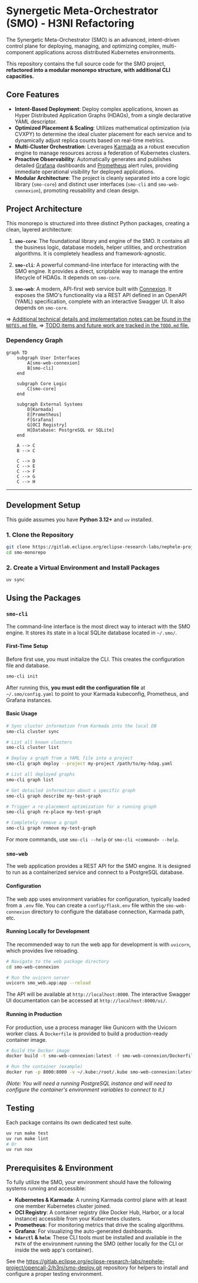 # Synergetic Meta-Orchestrator (SMO) - H3NI Refactoring

The Synergetic Meta-Orchestrator (SMO) is an advanced, intent-driven control plane for deploying, managing, and optimizing complex, multi-component applications across distributed Kubernetes environments.

This repository contains the full source code for the SMO project, **refactored into a modular monorepo structure, with additional CLI capacities.**


## Core Features

*   **Intent-Based Deployment**: Deploy complex applications, known as Hyper Distributed Application Graphs (HDAGs), from a single declarative YAML descriptor.
*   **Optimized Placement & Scaling**: Utilizes mathematical optimization (via CVXPY) to determine the ideal cluster placement for each service and to dynamically adjust replica counts based on real-time metrics.
*   **Multi-Cluster Orchestration**: Leverages [Karmada](https://karmada.io/) as a robust execution engine to manage resources across a federation of Kubernetes clusters.
*   **Proactive Observability**: Automatically generates and publishes detailed [Grafana](https://grafana.com/) dashboards and [Prometheus](https://prometheus.io/) alert rules, providing immediate operational visibility for deployed applications.
*   **Modular Architecture**: The project is cleanly separated into a core logic library (`smo-core`) and distinct user interfaces (`smo-cli` and `smo-web-connexion`), promoting reusability and clean design.


## Project Architecture

This monorepo is structured into three distinct Python packages, creating a clean, layered architecture:

1.  **`smo-core`**: The foundational library and engine of the SMO. It contains all the business logic, database models, helper utilities, and orchestration algorithms. It is completely headless and framework-agnostic.

2.  **`smo-cli`**: A powerful command-line interface for interacting with the SMO engine. It provides a direct, scriptable way to manage the entire lifecycle of HDAGs. It depends on `smo-core`.

3.  **`smo-web`**: A modern, API-first web service built with [Connexion](https://connexion.readthedocs.io/). It exposes the SMO's functionality via a REST API defined in an OpenAPI (YAML) specification, complete with an interactive Swagger UI. It also depends on `smo-core`.

=> [Additional technical details and implementation notes can be found in the `NOTES.md` file.](./NOTES.md)
=> [TODO items and future work are tracked in the `TODO.md` file.](./TODO.md)

### Dependency Graph

```mermaid
graph TD
    subgraph User Interfaces
        A[smo-web-connexion]
        B[smo-cli]
    end

    subgraph Core Logic
        C[smo-core]
    end

    subgraph External Systems
        D[Karmada]
        E[Prometheus]
        F[Grafana]
        G[OCI Registry]
        H[Database: PostgreSQL or SQLite]
    end

    A --> C
    B --> C

    C --> D
    C --> E
    C --> F
    C --> G
    C --> H
```

---

## Development Setup

This guide assumes you have **Python 3.12+** and `uv` installed.

### 1. Clone the Repository

```bash
git clone https://gitlab.eclipse.org/eclipse-research-labs/nephele-project/opencall-2/h3ni/smo-monorepo.git
cd smo-monorepo
```

### 2. Create a Virtual Environment and Install Packages

```bash
uv sync
```

## Using the Packages

### `smo-cli`

The command-line interface is the most direct way to interact with the SMO engine. It stores its state in a local SQLite database located in `~/.smo/`.

#### First-Time Setup

Before first use, you must initialize the CLI. This creates the configuration file and database.

```bash
smo-cli init
```
After running this, **you must edit the configuration file** at `~/.smo/config.yaml` to point to your Karmada kubeconfig, Prometheus, and Grafana instances.

#### Basic Usage

```bash
# Sync cluster information from Karmada into the local DB
smo-cli cluster sync

# List all known clusters
smo-cli cluster list

# Deploy a graph from a YAML file into a project
smo-cli graph deploy --project my-project /path/to/my-hdag.yaml

# List all deployed graphs
smo-cli graph list

# Get detailed information about a specific graph
smo-cli graph describe my-test-graph

# Trigger a re-placement optimization for a running graph
smo-cli graph re-place my-test-graph

# Completely remove a graph
smo-cli graph remove my-test-graph
```

For more commands, use `smo-cli --help` or `smo-cli <command> --help`.

### `smo-web`

The web application provides a REST API for the SMO engine. It is designed to run as a containerized service and connect to a PostgreSQL database.

#### Configuration

The web app uses environment variables for configuration, typically loaded from a `.env` file. You can create a `config/flask.env` file within the `smo-web-connexion` directory to configure the database connection, Karmada path, etc.

#### Running Locally for Development

The recommended way to run the web app for development is with `uvicorn`, which provides live reloading.

```bash
# Navigate to the web package directory
cd smo-web-connexion

# Run the uvicorn server
uvicorn smo_web.app:app --reload
```

The API will be available at `http://localhost:8000`. The interactive Swagger UI documentation can be accessed at `http://localhost:8000/ui/`.

#### Running in Production

For production, use a process manager like Gunicorn with the Uvicorn worker class. A `Dockerfile` is provided to build a production-ready container image.

```bash
# Build the Docker image
docker build -t smo-web-connexion:latest -f smo-web-connexion/Dockerfile .

# Run the container (example)
docker run -p 8000:8000 -v ~/.kube:/root/.kube smo-web-connexion:latest
```
*(Note: You will need a running PostgreSQL instance and will need to configure the container's environment variables to connect to it.)*


## Testing

Each package contains its own dedicated test suite.

```bash
uv run make test
uv run make lint
# Or
uv run nox
```

## Prerequisites & Environment

To fully utilize the SMO, your environment should have the following systems running and accessible:

*   **Kubernetes & Karmada**: A running Karmada control plane with at least one member Kubernetes cluster joined.
*   **OCI Registry**: A container registry (like Docker Hub, Harbor, or a local instance) accessible from your Kubernetes clusters.
*   **Prometheus**: For monitoring metrics that drive the scaling algorithms.
*   **Grafana**: For visualizing the auto-generated dashboards.
*   **`hdarctl` & `helm`**: These CLI tools must be installed and available in the `PATH` of the environment running the SMO (either locally for the CLI or inside the web app's container).

See the <https://gitlab.eclipse.org/eclipse-research-labs/nephele-project/opencall-2/h3ni/smo-deploy.git> repository for helpers to install and configure a proper testing environment.
